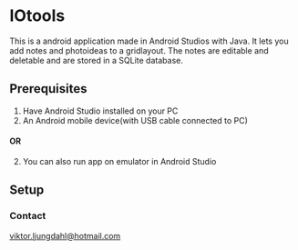 # IOtools
This is a android application made in Android Studios with Java. It lets you add notes and photoideas to a gridlayout. The notes are editable and deletable and are stored in a SQLite database.


## Prerequisites
1. Have Android Studio installed on your PC
2. An Android mobile device(with USB cable connected to PC)
#### OR
2. You can also run app on emulator in Android Studio

## Setup



### Contact
viktor.ljungdahl@hotmail.com
